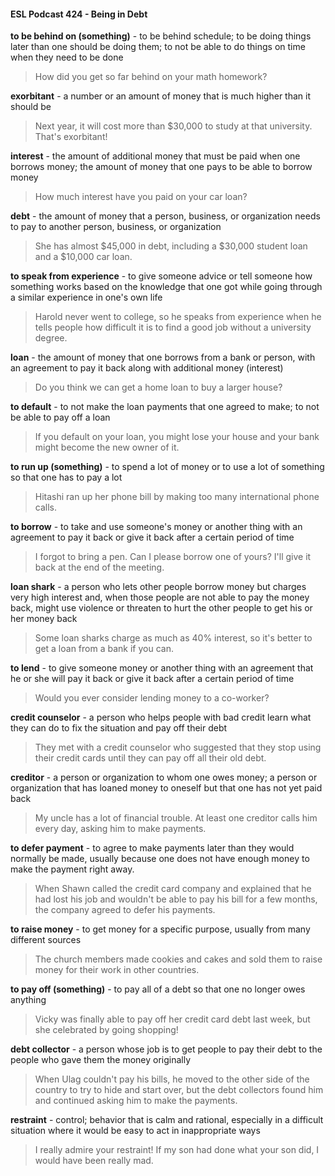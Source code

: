 #### ESL Podcast 424 - Being in Debt

**to be behind on (something)** - to be behind schedule; to be doing things later
than one should be doing them; to not be able to do things on time when they
need to be done

> How did you get so far behind on your math homework?

**exorbitant** - a number or an amount of money that is much higher than it should
be

> Next year, it will cost more than $30,000 to study at that university. That's
exorbitant!

**interest** - the amount of additional money that must be paid when one borrows
money; the amount of money that one pays to be able to borrow money

> How much interest have you paid on your car loan?

**debt** - the amount of money that a person, business, or organization needs to
pay to another person, business, or organization

> She has almost $45,000 in debt, including a $30,000 student loan and a
$10,000 car loan.

**to speak from experience** - to give someone advice or tell someone how
something works based on the knowledge that one got while going through a
similar experience in one's own life

> Harold never went to college, so he speaks from experience when he tells
people how difficult it is to find a good job without a university degree.

**loan** - the amount of money that one borrows from a bank or person, with an
agreement to pay it back along with additional money (interest)

> Do you think we can get a home loan to buy a larger house?

**to default** - to not make the loan payments that one agreed to make; to not be
able to pay off a loan

> If you default on your loan, you might lose your house and your bank might
become the new owner of it.

**to run up (something)** - to spend a lot of money or to use a lot of something so
that one has to pay a lot

> Hitashi ran up her phone bill by making too many international phone calls.

**to borrow** - to take and use someone's money or another thing with an
agreement to pay it back or give it back after a certain period of time

> I forgot to bring a pen. Can I please borrow one of yours? I'll give it back at the
end of the meeting.

**loan shark** - a person who lets other people borrow money but charges very
high interest and, when those people are not able to pay the money back, might
use violence or threaten to hurt the other people to get his or her money back

> Some loan sharks charge as much as 40% interest, so it's better to get a loan
from a bank if you can.

**to lend** - to give someone money or another thing with an agreement that he or
she will pay it back or give it back after a certain period of time

> Would you ever consider lending money to a co-worker?

**credit counselor** - a person who helps people with bad credit learn what they
can do to fix the situation and pay off their debt

> They met with a credit counselor who suggested that they stop using their credit
cards until they can pay off all their old debt.

**creditor** - a person or organization to whom one owes money; a person or
organization that has loaned money to oneself but that one has not yet paid back

> My uncle has a lot of financial trouble. At least one creditor calls him every day,
asking him to make payments.

**to defer payment** - to agree to make payments later than they would normally
be made, usually because one does not have enough money to make the
payment right away.

> When Shawn called the credit card company and explained that he had lost his
job and wouldn't be able to pay his bill for a few months, the company agreed to
defer his payments.

**to raise money** - to get money for a specific purpose, usually from many
different sources

> The church members made cookies and cakes and sold them to raise money
for their work in other countries.

**to pay off (something)** - to pay all of a debt so that one no longer owes
anything

> Vicky was finally able to pay off her credit card debt last week, but she
celebrated by going shopping!

**debt collector** - a person whose job is to get people to pay their debt to the
people who gave them the money originally

> When Ulag couldn't pay his bills, he moved to the other side of the country to
try to hide and start over, but the debt collectors found him and continued asking
him to make the payments.

**restraint** - control; behavior that is calm and rational, especially in a difficult
situation where it would be easy to act in inappropriate ways

> I really admire your restraint! If my son had done what your son did, I would
have been really mad.


